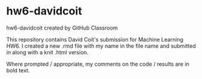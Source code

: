 # hw6-davidcoit
hw6-davidcoit created by GitHub Classroom

This repository contains David Coit's submission for Machine Learning HW6. I created a new .rmd file with my name in the file name and submitted in along with a knit .html version.

Where prompted / appropriate, my comments on the code / results are in bold text.
